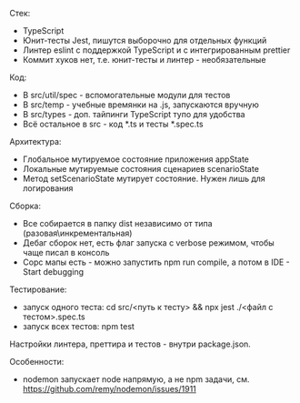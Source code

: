 Стек:
- TypeScript
- Юнит-тесты Jest, пишутся выборочно для отдельных функций
- Линтер eslint с поддержкой TypeScript и с интегрированным prettier
- Коммит хуков нет, т.е. юнит-тесты и линтер - необязательные

Код:
- В src/util/spec - вспомогательные модули для тестов
- В src/temp - учебные времянки на .js, запускаются вручную
- В src/types - доп. тайпинги TypeScript тупо для удобства
- Всё остальное в src - код *.ts и тесты *.spec.ts

Архитектура:
- Глобальное мутируемое состояние приложения appState
- Локальные мутируемые состояния сценариев scenarioState
- Метод setScenarioState мутирует состояние. Нужен лишь для логирования

Сборка:
- Все собирается в папку dist независимо от типа (разовая\инкрементальная)
- Дебаг сборок нет, есть флаг запуска с verbose режимом, чтобы чаще писал в консоль
- Сорс мапы есть - можно запустить npm run compile, а потом в IDE - Start debugging 

Тестирование:
- запуск одного теста: cd src/<путь к тесту> && npx jest ./<файл с тестом>.spec.ts
- запуск всех тестов: npm test

Настройки линтера, преттира и тестов - внутри package.json.

Особенности:
- nodemon запускает node напрямую, а не npm задачи, см.  https://github.com/remy/nodemon/issues/1911
